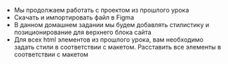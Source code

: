 - Мы продолжаем работать с проектом из прошлого урока
- Скачать и импортировать файл в Figma
- В данном домашнем задании мы будем добавлять стилистику и позиционирование для верхнего блока сайта
- Для всех html элементов из прошлого урока, вам необходимо задать стили в соответствии с макетом.
  Расставить все элементы в соответствии с макетом
